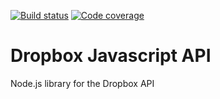 [![Build status][ci-image]][ci-url]
[![Code coverage][codecov-image]][codecov-url]
# Dropbox Javascript API

Node.js library for the Dropbox API

[ci-image]: https://img.shields.io/circleci/project/nrempel/dropbox.js/master.svg
[ci-url]: https://circleci.com/gh/nrempel/dropbox.js/tree/master
[codecov-image]: https://img.shields.io/codecov/c/github/nrempel/dropbox.js.svg
[codecov-url]: https://codecov.io/github/nrempel/dropbox.js
